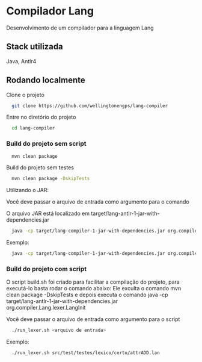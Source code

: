 
# Compilador Lang

Desenvolvimento de um compilador para a linguagem Lang

## Stack utilizada

Java, Antlr4



## Rodando localmente

Clone o projeto

```bash
  git clone https://github.com/wellingtonengps/lang-compiler
```

Entre no diretório do projeto

```bash
  cd lang-compiler
```

### Build do projeto sem script

```bash
  mvn clean package
```

Build do projeto sem testes

```bash
  mvn clean package -DskipTests
```

Utilizando o JAR:

Você deve passar o arquivo de entrada como argumento para o comando

O arquivo JAR está localizado em target/lang-antlr-1-jar-with-dependencies.jar

```bash
  java -cp target/lang-compiler-1-jar-with-dependencies.jar org.compiler.Lang.lexer.LangInit <arquivo de entrada>
```

Exemplo:

```bash
  java -cp target/lang-compiler-1-jar-with-dependencies.jar org.compiler.Lang.lexer.LangInit src/test/testes/lexico/certo/attrADD.lan

```
### Build do projeto com script

O script build.sh foi criado para facilitar a compilação do projeto, para executá-lo basta rodar o comando abaixo:
Ele exculta o comando mvn clean package -DskipTests e depois executa o comando java -cp target/lang-antlr-1-jar-with-dependencies.jar org.compiler.Lang.lexer.LangInit <arquivo de entrada>

Você deve passar o arquivo de entrada como argumento para o script

```bash
  ./run_lexer.sh <arquivo de entrada>
```
Exemplo:

```bash
  ./run_lexer.sh src/test/testes/lexico/certo/attrADD.lan
```
